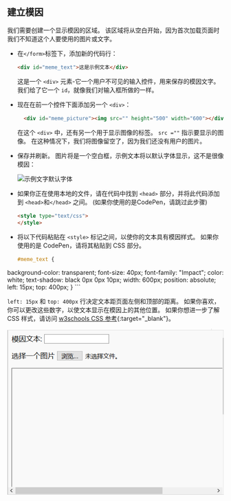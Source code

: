 ## 建立模因

我们需要创建一个显示模因的区域。 该区域将从空白开始，因为首次加载页面时我们不知道这个人要使用的图片或文字。

- 在`</form>`标签下，添加新的代码行：

  ```html
  <div id="meme_text">这是示例文本</div>
  ```

  这是一个 `<div>` 元素-它一个用户不可见的输入控件，用来保存的模因文字。 我们给了它一个 `id`，就像我们对输入框所做的一样。

- 现在在前一个控件下面添加另一个 `<div>`：

  ```html
    <div id="meme_picture"><img src="" height="500" width="600"></div>
    ```

    在这个 `<div>` 中，还有另一个用于显示图像的标签。 `src =""` 指示要显示的图像。 在这种情况下，我们将图像留空了，因为我们还没有用户的图片。

- 保存并刷新。 图片将是一个空白框，示例文本将以默认字体显示，这不是很像模因：

    ![示例文字默认字体](images/example-text-default.png)

- 如果你正在使用本地的文件，请在代码中找到 `<head>` 部分，并将此代码添加到 `<head>`和`</head>` 之间。 (如果你使用的是CodePen，请跳过此步骤)

  ```html
  <style type="text/css">
  </style>
  ```

- 将以下代码粘贴在 `<style>` 标记之间，以使你的文本具有模因样式。 如果你使用的是 CodePen，请将其粘贴到 CSS 部分。

    ```css
    #meme_text {
background-color: transparent;
font-size: 40px;
font-family: "Impact";
color: white;
text-shadow: black 0px 0px 10px;
width: 600px;
position: absolute;
left: 15px;
top: 400px;
}
    ```

  `left: 15px` 和 `top: 400px` 行决定文本距页面左侧和顶部的距离。 如果你喜欢，你可以更改这些数字，以使文本显示在模因上的其他位置。 如果你想进一步了解 CSS 样式，请访问 [w3schools CSS 参考](http://www.w3schools.com/CSSref/){:target="_blank"}。

  ![模因中的示例文本](images/example-text-memey.png)
